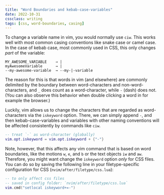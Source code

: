 ```yaml
---
title: "Word Boundaries and kebab-case-variables"
date: 2022-10-31
cssclass: writing
tags: [css, word-boundaries, casing]
---
```


To change a variable name in vim, you would normally use `ciw`. This works well with most common casing conventions like snake case or camel case. In the case of kebab case, most commonly used in CSS, this only changes *part* of the variable:

```
MY_AWESOME_VARIABLE    → | 
myAwesomeVariable      → |
--my-awesome-variable  → --my-|-variable
```

The reason for this is that words in vim (and elsewhere) are commonly delimited by the boundary between word-characters and non-word-characters, and `_` does count as a word-character, while `-` (dash) does not. (You can also observe this behavior when double clicking a word in for example the browser.)

Luckily, vim allows us to change the characters that are regarded as word-characters via the `iskeyword` option. There, we can simply append `-`, and then kebab-case-variables and variables with other naming conventions will be affected consistently by commands like `ciw`.

```lua
-- treat `-` as word-character (globally)
vim.opt.iskeyword = vim.opt.iskeyword + {"-"}
```

Note, however, that this affects any vim command that is based on word boundaries, like the motions `w`, `e`, and `b` or the text objects `iw` and `aw`. Therefore, you might want change the `iskeyword` option *only* for CSS files. You can do so by saving the following line in your filetype-specific configuration for CSS (`nvim/after/filetype/css.lua`):

```lua
-- to only affect css files
-- saved in config folder: `nvim/after/filetype/css.lua`
vim.cmd("setlocal iskeyword+=-")
```
